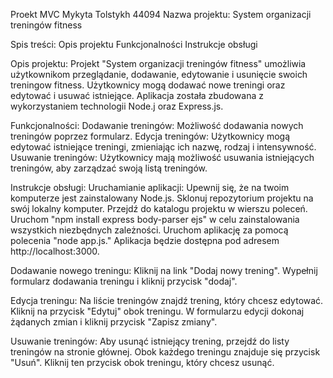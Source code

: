 Proekt MVC Mykyta Tolstykh 44094
Nazwa projektu: System organizacji treningów fitness

Spis treści:
Opis projektu
Funkcjonalności
Instrukcje obsługi


Opis projektu:
Projekt "System organizacji treningów fitness" umożliwia użytkownikom przeglądanie, dodawanie, edytowanie i usunięcie swoich treningow fitness. 
Użytkownicy mogą dodawać nowe treningi oraz edytować i usuwać istniejące. Aplikacja została zbudowana z wykorzystaniem technologii Node.j oraz Express.js.


Funkcjonalności:
Dodawanie treningów: Możliwość dodawania nowych treningów poprzez formularz.
Edycja treningów: Użytkownicy mogą edytować istniejące treningi, zmieniając ich nazwę, rodzaj i intensywność.
Usuwanie treningów: Użytkownicy mają możliwość usuwania istniejących treningów, aby zarządzać swoją listą treningów.


Instrukcje obsługi:
Uruchamianie aplikacji:
Upewnij się, że na twoim komputerze jest zainstalowany Node.js.
Sklonuj repozytorium projektu na swój lokalny komputer.
Przejdź do katalogu projektu w wierszu poleceń.
Uruchom "npm install express body-parser ejs" w celu zainstalowania wszystkich niezbędnych zależności.
Uruchom aplikację za pomocą polecenia "node app.js."
Aplikacja będzie dostępna pod adresem http://localhost:3000.

Dodawanie nowego treningu:
Kliknij na link "Dodaj nowy trening".
Wypełnij formularz dodawania treningu i kliknij przycisk "dodaj".


Edycja treningu:
Na liście treningów znajdź trening, który chcesz edytować.
Kliknij na przycisk "Edytuj" obok treningu.
W formularzu edycji dokonaj żądanych zmian i kliknij przycisk "Zapisz zmiany".

Usuwanie treningów:
Aby usunąć istniejący trening, przejdź do listy treningów na stronie głównej.
Obok każdego treningu znajduje się przycisk "Usuń". Kliknij ten przycisk obok treningu, który chcesz usunąć.
